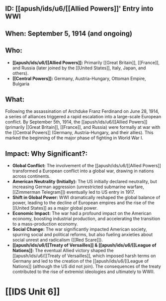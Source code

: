 ## ID: [[apush/ids/u6/[[Allied Powers]]' Entry into WWI

## When: September 5, 1914 (and ongoing)

## Who:
* **[[apush/ids/u6/[[Allied Powers]]:** Primarily [[Great Britain]], [[France]], and Russia (later joined by the [[United States]], Italy, Japan, and others).
* **[[Central Powers]]:** Germany, Austria-Hungary, Ottoman Empire, Bulgaria

## What: 
Following the assassination of Archduke Franz Ferdinand on June 28, 1914, a series of alliances triggered a rapid escalation into a large-scale European conflict. By September 5th, 1914,  the [[apush/ids/u6/[[Allied Powers]] (primarily [[Great Britain]], [[France]], and Russia) were formally at war with the [[Central Powers]] (Germany, Austria-Hungary, and their allies).  This marked the beginning of the major phase of fighting in World War I.

## Impact: Why Significant?:
* **Global Conflict:** The involvement of the [[apush/ids/u6/[[Allied Powers]] transformed a European conflict into a global war, drawing in nations across continents.
* **American Neutrality (Initially):** The US initially declared neutrality, but increasing German aggression (unrestricted submarine warfare, [[Zimmerman Telegram]]) eventually led to US entry in 1917.
* **Shift in Global Power:** WWI dramatically reshaped the global balance of power, leading to the decline of European empires and the rise of the [[United States]] as a major global power.
* **Economic Impact:** The war had a profound impact on the American economy, boosting industrial production, and accelerating the transition to a mass-production economy.
* **Social Change:** The war significantly impacted American society, spurring social and political reforms, but also fueling anxieties about social unrest and radicalism ([[Red Scare]]).
* **[[apush/ids/u6/[[Treaty of Versailles]] & [[apush/ids/u6/[[League of Nations]]:** The eventual Allied victory shaped the [[apush/ids/u6/[[Treaty of Versailles]], which imposed harsh terms on Germany and led to the creation of the [[apush/ids/u6/[[League of Nations]] (although the US did not join). The consequences of the treaty contributed to the rise of extremist ideologies and ultimately to WWII.

# [[IDS Unit 6]]